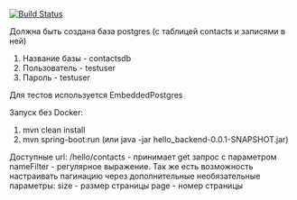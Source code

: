 [![Build Status](https://travis-ci.com/Dmitriy-G/hello_backend.svg?branch=master)](https://travis-ci.com/Dmitriy-G/hello_backend)

Должна быть создана база postgres (с таблицей contacts и записями в ней)
1. Название базы - contactsdb
2. Пользователь - testuser
3. Пароль - testuser

Для тестов используется EmbeddedPostgres

Запуск без Docker:

1. mvn clean install
2. mvn spring-boot:run (или java -jar hello_backend-0.0.1-SNAPSHOT.jar)

Доступные url:
/hello/contacts - принимает get запрос с параметром nameFilter - регулярное выражение. Так же есть возможность настраивать пагинацию через дополнительные необязательные параметры:
                  size - размер страницы
                  page - номер страницы

